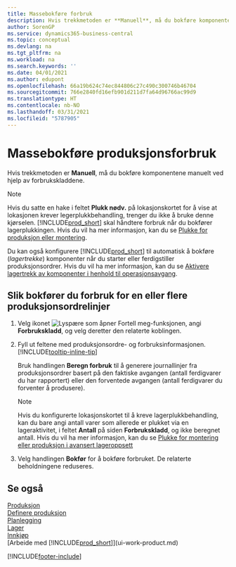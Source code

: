 ```yaml
---
title: Massebokføre forbruk
description: Hvis trekkmetoden er **Manuell**, må du bokføre komponentene manuelt ved hjelp av forbrukskladdene.
author: SorenGP
ms.service: dynamics365-business-central
ms.topic: conceptual
ms.devlang: na
ms.tgt_pltfrm: na
ms.workload: na
ms.search.keywords: ''
ms.date: 04/01/2021
ms.author: edupont
ms.openlocfilehash: 66a19b624c74ec844806c27c490c300746b46704
ms.sourcegitcommit: 766e2840fd16efb901d211d7fa64d96766ac99d9
ms.translationtype: HT
ms.contentlocale: nb-NO
ms.lasthandoff: 03/31/2021
ms.locfileid: "5787905"
---
```

# <a name="batch-post-production-consumption"></a>Massebokføre produksjonsforbruk

Hvis trekkmetoden er **Manuell**, må du bokføre komponentene manuelt ved hjelp av forbrukskladdene.  

>[!NOTE]
> Hvis du satte en hake i feltet **Plukk nødv.** på lokasjonskortet for å vise at lokasjonen krever legerplukkbehandling, trenger du ikke å bruke denne kjørselen. [!INCLUDE[prod_short](includes/prod_short.md)] skal håndtere forbruk når du bokfører lagerplukkingen. Hvis du vil ha mer informasjon, kan du se [Plukke for produksjon eller montering](warehouse-how-to-pick-for-production.md#to-pick-components-in-basic-warehouse-configurations). 

Du kan også konfigurere [!INCLUDE[prod_short](includes/prod_short.md)] til automatisk å bokføre (*lagertrekke*) komponenter når du starter eller ferdigstiller produksjonsordrer. Hvis du vil ha mer informasjon, kan du se [Aktivere lagertrekk av komponenter i henhold til operasjonsavgang](production-how-to-flush-components-according-to-operation-output.md).

## <a name="to-post-consumption-for-one-or-more-production-order-lines"></a>Slik bokfører du forbruk for en eller flere produksjonsordrelinjer

1.  Velg ikonet ![Lyspære som åpner Fortell meg-funksjonen](media/ui-search/search_small.png "Fortell hva du vil gjøre"), angi **Forbrukskladd**, og velg deretter den relaterte koblingen.  
2.  Fyll ut feltene med produksjonsordre- og forbruksinformasjonen. [!INCLUDE[tooltip-inline-tip](includes/tooltip-inline-tip_md.md)]  

    Bruk handlingen **Beregn forbruk** til å generere journallinjer fra produksjonsordrer basert på den faktiske avgangen (antall ferdigvarer du har rapportert) eller den forventede avgangen (antall ferdigvarer du forventer å produsere).

    > [!NOTE]
    > Hvis du konfigurerte lokasjonskortet til å kreve lagerplukkbehandling, kan du bare angi antall varer som allerede er plukket via en lageraktivitet, i feltet **Antall** på siden **Forbrukskladd**, og ikke beregnet antall. Hvis du vil ha mer informasjon, kan du se [Plukke for montering eller produksjon i avansert lageroppsett](warehouse-how-to-pick-for-internal-operations-in-advanced-warehousing.md)

3.  Velg handlingen **Bokfør** for å bokføre forbruket. De relaterte beholdningene reduseres.



## <a name="see-also"></a>Se også

[Produksjon](production-manage-manufacturing.md)    
[Definere produksjon](production-configure-production-processes.md)  
[Planlegging](production-planning.md)      
[Lager](inventory-manage-inventory.md)  
[Innkjøp](purchasing-manage-purchasing.md)  
[Arbeide med [!INCLUDE[prod_short](includes/prod_short.md)]](ui-work-product.md)


[!INCLUDE[footer-include](includes/footer-banner.md)]
